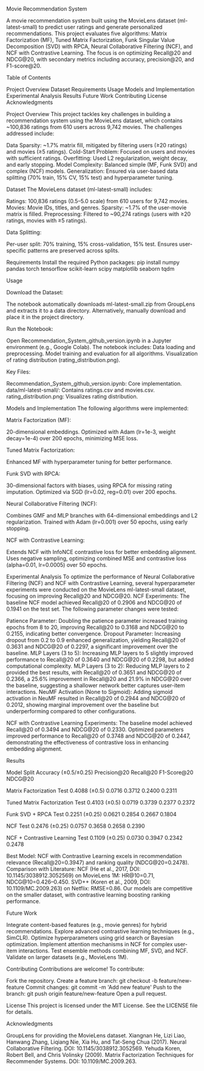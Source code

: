 Movie Recommendation System

A movie recommendation system built using the MovieLens dataset (ml-latest-small) to predict user ratings and generate personalized recommendations. This project evaluates five algorithms: Matrix Factorization (MF), Tuned Matrix Factorization, Funk Singular Value Decomposition (SVD) with RPCA, Neural Collaborative Filtering (NCF), and NCF with Contrastive Learning. The focus is on optimizing Recall@20 and NDCG@20, with secondary metrics including accuracy, precision@20, and F1-score@20.

Table of Contents

Project Overview
Dataset
Requirements
Usage
Models and Implementation
Experimental Analysis
Results
Future Work
Contributing
License
Acknowledgments


Project Overview
This project tackles key challenges in building a recommendation system using the MovieLens dataset, which contains ~100,836 ratings from 610 users across 9,742 movies. The challenges addressed include:

Data Sparsity: ~1.7% matrix fill, mitigated by filtering users (≥20 ratings) and movies (≥5 ratings).
Cold-Start Problem: Focused on users and movies with sufficient ratings.
Overfitting: Used L2 regularization, weight decay, and early stopping.
Model Complexity: Balanced simple (MF, Funk SVD) and complex (NCF) models.
Generalization: Ensured via user-based data splitting (70% train, 15% CV, 15% test) and hyperparameter tuning.


Dataset
The MovieLens dataset (ml-latest-small) includes:

Ratings: 100,836 ratings (0.5–5.0 scale) from 610 users for 9,742 movies.
Movies: Movie IDs, titles, and genres.
Sparsity: ~1.7% of the user-movie matrix is filled.
Preprocessing: Filtered to ~90,274 ratings (users with ≥20 ratings, movies with ≥5 ratings).

Data Splitting:

Per-user split: 70% training, 15% cross-validation, 15% test.
Ensures user-specific patterns are preserved across splits.


Requirements
Install the required Python packages:
pip install numpy pandas torch tensorflow scikit-learn scipy matplotlib seaborn tqdm


Usage

Download the Dataset:

The notebook automatically downloads ml-latest-small.zip from GroupLens and extracts it to a data directory.
Alternatively, manually download and place it in the project directory.


Run the Notebook:

Open Recommendation_System_github_version.ipynb in a Jupyter environment (e.g., Google Colab).
The notebook includes:
Data loading and preprocessing.
Model training and evaluation for all algorithms.
Visualization of rating distribution (rating_distribution.png).




Key Files:

Recommendation_System_github_version.ipynb: Core implementation.
data/ml-latest-small/: Contains ratings.csv and movies.csv.
rating_distribution.png: Visualizes rating distribution.




Models and Implementation
The following algorithms were implemented:

Matrix Factorization (MF):

20-dimensional embeddings.
Optimized with Adam (lr=1e-3, weight decay=1e-4) over 200 epochs, minimizing MSE loss.


Tuned Matrix Factorization:

Enhanced MF with hyperparameter tuning for better performance.


Funk SVD with RPCA:

30-dimensional factors with biases, using RPCA for missing rating imputation.
Optimized via SGD (lr=0.02, reg=0.01) over 200 epochs.


Neural Collaborative Filtering (NCF):

Combines GMF and MLP branches with 64-dimensional embeddings and L2 regularization.
Trained with Adam (lr=0.001) over 50 epochs, using early stopping.


NCF with Contrastive Learning:

Extends NCF with InfoNCE contrastive loss for better embedding alignment.
Uses negative sampling, optimizing combined MSE and contrastive loss (alpha=0.01, lr=0.0005) over 50 epochs.




Experimental Analysis
To optimize the performance of Neural Collaborative Filtering (NCF) and NCF with Contrastive Learning, several hyperparameter experiments were conducted on the MovieLens ml-latest-small dataset, focusing on improving Recall@20 and NDCG@20.
NCF Experiments: The baseline NCF model achieved Recall@20 of 0.2906 and NDCG@20 of 0.1941 on the test set. The following parameter changes were tested:

Patience Parameter: Doubling the patience parameter increased training epochs from 8 to 20, improving Recall@20 to 0.3168 and NDCG@20 to 0.2155, indicating better convergence.
Dropout Parameter: Increasing dropout from 0.2 to 0.9 enhanced generalization, yielding Recall@20 of 0.3631 and NDCG@20 of 0.2297, a significant improvement over the baseline.
MLP Layers (3 to 5): Increasing MLP layers to 5 slightly improved performance to Recall@20 of 0.3640 and NDCG@20 of 0.2298, but added computational complexity.
MLP Layers (3 to 2): Reducing MLP layers to 2 provided the best results, with Recall@20 of 0.3651 and NDCG@20 of 0.2366, a 25.6% improvement in Recall@20 and 21.9% in NDCG@20 over the baseline, suggesting a shallower network better captures user-item interactions.
NeuMF Activation (None to Sigmoid): Adding sigmoid activation in NeuMF resulted in Recall@20 of 0.2944 and NDCG@20 of 0.2012, showing marginal improvement over the baseline but underperforming compared to other configurations.

NCF with Contrastive Learning Experiments: The baseline model achieved Recall@20 of 0.3494 and NDCG@20 of 0.2330. Optimized parameters improved performance to Recall@20 of 0.3748 and NDCG@20 of 0.2447, demonstrating the effectiveness of contrastive loss in enhancing embedding alignment.

Results



Model
Split
Accuracy (±0.5/±0.25)
Precision@20
Recall@20
F1-Score@20
NDCG@20



Matrix Factorization
Test
0.4088 (±0.5)
0.0716
0.3712
0.2400
0.2311


Tuned Matrix Factorization
Test
0.4103 (±0.5)
0.0719
0.3739
0.2377
0.2372


Funk SVD + RPCA
Test
0.2251 (±0.25)
0.0621
0.2854
0.2667
0.1804


NCF
Test
0.2476 (±0.25)
0.0757
0.3658
0.2658
0.2390


NCF + Contrastive Learning
Test
0.1109 (±0.25)
0.0730
0.3947
0.2342
0.2478



Best Model: NCF with Contrastive Learning excels in recommendation relevance (Recall@20=0.3947) and ranking quality (NDCG@20=0.2478).
Comparison with Literature:
NCF (He et al., 2017, DOI: 10.1145/3038912.3052569) on MovieLens 1M: HR@10=0.71, NDCG@10=0.426–0.450.
SVD++ (Koren et al., 2009, DOI: 10.1109/MC.2009.263) on Netflix: RMSE=0.86.
Our models are competitive on the smaller dataset, with contrastive learning boosting ranking performance.




Future Work

Integrate content-based features (e.g., movie genres) for hybrid recommendations.
Explore advanced contrastive learning techniques (e.g., SimCLR).
Optimize hyperparameters using grid search or Bayesian optimization.
Implement attention mechanisms in NCF for complex user-item interactions.
Test ensemble methods combining MF, SVD, and NCF.
Validate on larger datasets (e.g., MovieLens 1M).


Contributing
Contributions are welcome! To contribute:

Fork the repository.
Create a feature branch: git checkout -b feature/new-feature
Commit changes: git commit -m 'Add new feature'
Push to the branch: git push origin feature/new-feature
Open a pull request.


License
This project is licensed under the MIT License. See the LICENSE file for details.

Acknowledgments

GroupLens for providing the MovieLens dataset.
Xiangnan He, Lizi Liao, Hanwang Zhang, Liqiang Nie, Xia Hu, and Tat-Seng Chua (2017). Neural Collaborative Filtering. DOI: 10.1145/3038912.3052569.
Yehuda Koren, Robert Bell, and Chris Volinsky (2009). Matrix Factorization Techniques for Recommender Systems. DOI: 10.1109/MC.2009.263.

